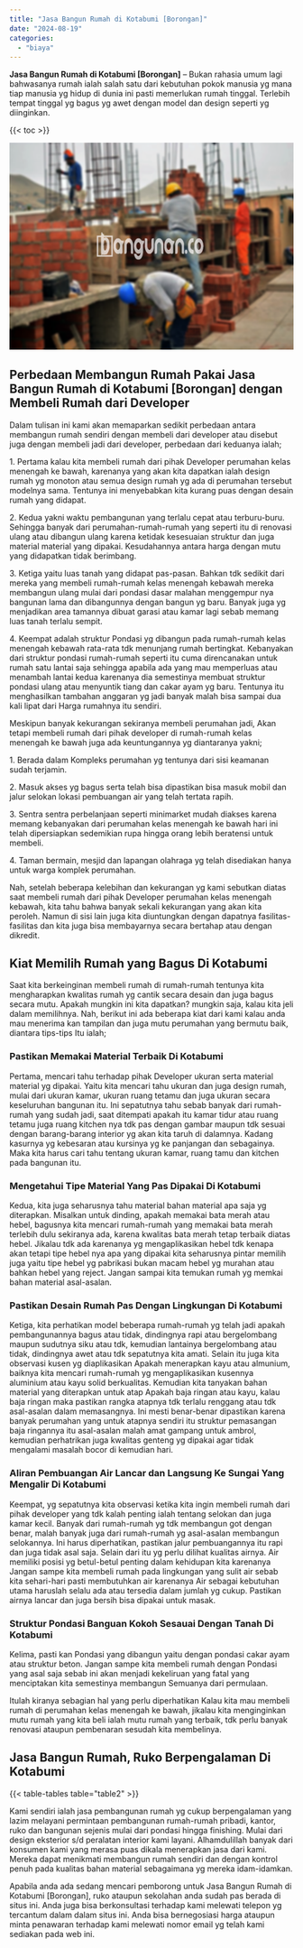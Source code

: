 ```yaml
---
title: "Jasa Bangun Rumah di Kotabumi [Borongan]"
date: "2024-08-19"
categories: 
  - "biaya"
---
```


**Jasa Bangun Rumah di Kotabumi \[Borongan\]** – Bukan rahasia umum lagi bahwasanya rumah ialah salah satu dari kebutuhan pokok manusia yg mana tiap manusia yg hidup di dunia ini pasti memerlukan rumah tinggal. Terlebih tempat tinggal yg bagus yg awet dengan model dan design seperti yg diinginkan.

{{< toc >}}

![Jasa Bangun Rumah di Kotabumi [Borongan]](/images/borong-bangunan-44.png)

## Perbedaan Membangun Rumah Pakai Jasa Bangun Rumah di Kotabumi \[Borongan\] dengan Membeli Rumah dari Developer

Dalam tulisan ini kami akan memaparkan sedikit perbedaan antara membangun rumah sendiri dengan membeli dari developer atau disebut juga dengan membeli jadi dari developer, perbedaan dari keduanya ialah;

1\. Pertama kalau kita membeli rumah dari pihak Developer perumahan kelas menengah ke bawah, karenanya yang akan kita dapatkan ialah design rumah yg monoton atau semua design rumah yg ada di perumahan tersebut modelnya sama. Tentunya ini menyebabkan kita kurang puas dengan desain rumah yang didapat.

2\. Kedua yakni waktu pembangunan yang terlalu cepat atau terburu-buru. Sehingga banyak dari perumahan-rumah-rumah yang seperti itu di renovasi ulang atau dibangun ulang karena ketidak kesesuaian struktur dan juga material material yang dipakai. Kesudahannya antara harga dengan mutu yang didapatkan tidak berimbang.

3\. Ketiga yaitu luas tanah yang didapat pas-pasan. Bahkan tdk sedikit dari mereka yang membeli rumah-rumah kelas menengah kebawah mereka membangun ulang mulai dari pondasi dasar malahan menggempur nya bangunan lama dan dibangunnya dengan bangun yg baru. Banyak juga yg menjadikan area tamannya dibuat garasi atau kamar lagi sebab memang luas tanah terlalu sempit.

4\. Keempat adalah struktur Pondasi yg dibangun pada rumah-rumah kelas menengah kebawah rata-rata tdk menunjang rumah bertingkat. Kebanyakan dari struktur pondasi rumah-rumah seperti itu cuma direncanakan untuk rumah satu lantai saja sehingga apabila ada yang mau memperluas atau menambah lantai kedua karenanya dia semestinya membuat struktur pondasi ulang atau menyuntik tiang dan cakar ayam yg baru. Tentunya itu menghasilkan tambahan anggaran yg jadi banyak malah bisa sampai dua kali lipat dari Harga rumahnya itu sendiri.

Meskipun banyak kekurangan sekiranya membeli perumahan jadi, Akan tetapi membeli rumah dari pihak developer di rumah-rumah kelas menengah ke bawah juga ada keuntungannya yg diantaranya yakni;

1\. Berada dalam Kompleks perumahan yg tentunya dari sisi keamanan sudah terjamin.

2\. Masuk akses yg bagus serta telah bisa dipastikan bisa masuk mobil dan jalur selokan lokasi pembuangan air yang telah tertata rapih.

3\. Sentra sentra perbelanjaan seperti minimarket mudah diakses karena memang kebanyakan dari perumahan kelas menengah ke bawah hari ini telah dipersiapkan sedemikian rupa hingga orang lebih beratensi untuk membeli.

4\. Taman bermain, mesjid dan lapangan olahraga yg telah disediakan hanya untuk warga komplek perumahan.

Nah, setelah beberapa kelebihan dan kekurangan yg kami sebutkan diatas saat membeli rumah dari pihak Developer perumahan kelas menengah kebawah, kita tahu bahwa banyak sekali kekurangan yang akan kita peroleh. Namun di sisi lain juga kita diuntungkan dengan dapatnya fasilitas-fasilitas dan kita juga bisa membayarnya secara bertahap atau dengan dikredit.

## Kiat Memilih Rumah yang Bagus Di Kotabumi

Saat kita berkeinginan membeli rumah di rumah-rumah tentunya kita mengharapkan kwalitas rumah yg cantik secara desain dan juga bagus secara mutu. Apakah mungkin ini kita dapatkan? mungkin saja, kalau kita jeli dalam memilihnya. Nah, berikut ini ada beberapa kiat dari kami kalau anda mau menerima kan tampilan dan juga mutu perumahan yang bermutu baik, diantara tips-tips Itu ialah;

### Pastikan Memakai Material Terbaik Di Kotabumi

Pertama, mencari tahu terhadap pihak Developer ukuran serta material material yg dipakai. Yaitu kita mencari tahu ukuran dan juga design rumah, mulai dari ukuran kamar, ukuran ruang tetamu dan juga ukuran secara keseluruhan bangunan itu. Ini sepatutnya tahu sebab banyak dari rumah-rumah yang sudah jadi, saat ditempati apakah itu kamar tidur atau ruang tetamu juga ruang kitchen nya tdk pas dengan gambar maupun tdk sesuai dengan barang-barang interior yg akan kita taruh di dalamnya. Kadang kasurnya yg kebesaran atau kursinya yg ke panjangan dan sebagainya. Maka kita harus cari tahu tentang ukuran kamar, ruang tamu dan kitchen pada bangunan itu.

### Mengetahui Tipe Material Yang Pas Dipakai Di Kotabumi

Kedua, kita juga seharusnya tahu material bahan material apa saja yg diterapkan. Misalkan untuk dinding, apakah memakai bata merah atau hebel, bagusnya kita mencari rumah-rumah yang memakai bata merah terlebih dulu sekiranya ada, karena kwalitas bata merah tetap terbaik diatas hebel. Jikalau tdk ada karenanya yg mengaplikasikan hebel tdk kenapa akan tetapi tipe hebel nya apa yang dipakai kita seharusnya pintar memilih juga yaitu tipe hebel yg pabrikasi bukan macam hebel yg murahan atau bahkan hebel yang reject. Jangan sampai kita temukan rumah yg memkai bahan material asal-asalan.

### Pastikan Desain Rumah Pas Dengan Lingkungan Di Kotabumi

Ketiga, kita perhatikan model beberapa rumah-rumah yg telah jadi apakah pembangunannya bagus atau tidak, dindingnya rapi atau bergelombang maupun sudutnya siku atau tdk, kemudian lantainya bergelombang atau tidak, dindingnya awet atau tdk sepatutnya kita amati. Selain itu juga kita observasi kusen yg diaplikasikan Apakah menerapkan kayu atau almunium, baiknya kita mencari rumah-rumah yg mengaplikasikan kusennya aluminium atau kayu solid berkualitas. Kemudian kita tanyakan bahan material yang diterapkan untuk atap Apakah baja ringan atau kayu, kalau baja ringan maka pastikan rangka atapnya tdk terlalu renggang atau tdk asal-asalan dalam memasangnya. Ini mesti benar-benar dipastikan karena banyak perumahan yang untuk atapnya sendiri itu struktur pemasangan baja ringannya itu asal-asalan malah amat gampang untuk ambrol, kemudian perhatrikan juga kwalitas genteng yg dipakai agar tidak mengalami masalah bocor di kemudian hari.

### Aliran Pembuangan Air Lancar dan Langsung Ke Sungai Yang Mengalir Di Kotabumi

Keempat, yg sepatutnya kita observasi ketika kita ingin membeli rumah dari pihak developer yang tdk kalah penting ialah tentang selokan dan juga kamar kecil. Banyak dari rumah-rumah yg tdk membangun got dengan benar, malah banyak juga dari rumah-rumah yg asal-asalan membangun selokannya. Ini harus diperhatikan, pastikan jalur pembuangannya itu rapi dan juga tidak asal saja. Selain dari itu yg perlu dilihat kualitas airnya. Air memiliki posisi yg betul-betul penting dalam kehidupan kita karenanya Jangan sampe kita membeli rumah pada lingkungan yang sulit air sebab kita sehari-hari pasti membutuhkan air karenanya Air sebagai kebutuhan utama haruslah selalu ada atau tersedia dalam jumlah yg cukup. Pastikan airnya lancar dan juga bersih bisa dipakai untuk masak.

### Struktur Pondasi Banguan Kokoh Sesauai Dengan Tanah Di Kotabumi

Kelima, pasti kan Pondasi yang dibangun yaitu dengan pondasi cakar ayam atau struktur beton. Jangan sampe kita membeli rumah dengan Pondasi yang asal saja sebab ini akan menjadi kekeliruan yang fatal yang menciptakan kita semestinya membangun Semuanya dari permulaan.

Itulah kiranya sebagian hal yang perlu diperhatikan Kalau kita mau membeli rumah di perumahan kelas menengah ke bawah, jikalau kita menginginkan mutu rumah yang kita beli ialah mutu rumah yang terbaik, tdk perlu banyak renovasi ataupun pembenaran sesudah kita membelinya.

## Jasa Bangun Rumah, Ruko Berpengalaman Di Kotabumi

{{< table-tables table="table2" >}}

Kami sendiri ialah jasa pembangunan rumah yg cukup berpengalaman yang lazim melayani permintaan pembangunan rumah-rumah pribadi, kantor, ruko dan bangunan sejenis mulai dari pondasi hingga finishing. Mulai dari design eksterior s/d peralatan interior kami layani. Alhamdulillah banyak dari konsumen kami yang merasa puas dikala menerapkan jasa dari kami. Mereka dapat menikmati membangun rumah sendiri dan dengan kontrol penuh pada kualitas bahan material sebagaimana yg mereka idam-idamkan.

Apabila anda ada sedang mencari pemborong untuk Jasa Bangun Rumah di Kotabumi \[Borongan\], ruko ataupun sekolahan anda sudah pas berada di situs ini. Anda juga bisa berkonsultasi terhadap kami melewati telepon yg tercantum dalam dalam situs ini. Anda bisa bernegosiasi harga ataupun minta penawaran terhadap kami melewati nomor email yg telah kami sediakan pada web ini.
